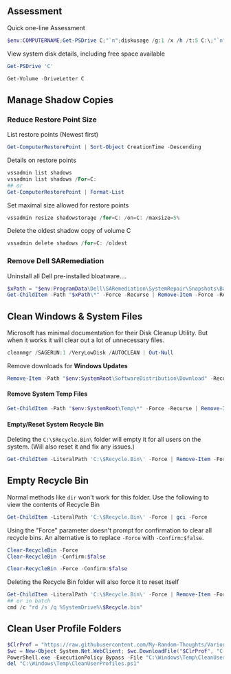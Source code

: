 ## Assessment
Quick one-line Assessment 
```powershell
$env:COMPUTERNAME;Get-PSDrive C;"`n";diskusage /g:1 /x /h /t:5 C:\;"`n";diskusage /g:1 /x /h /u:5 C:\ 
```

View system disk details, including free space available
```powershell
Get-PSDrive 'C'
```
```powershell
Get-Volume -DriveLetter C
```

## Manage Shadow Copies
### Reduce Restore Point Size
List restore points (Newest first)
```powershell
Get-ComputerRestorePoint | Sort-Object CreationTime -Descending
```
Details on restore points
```powershell
vssadmin list shadows
vssadmin list shadows /For=C:
## or
Get-ComputerRestorePoint | Format-List
```

Set maximal size allowed for restore points
```powershell
vssadmin resize shadowstorage /for=C: /on=C: /maxsize=5%
```
Delete the oldest shadow copy of volume C
```powershell
vssadmin delete shadows /for=C: /oldest
```

### Remove Dell SARemediation
Uninstall all Dell pre-installed bloatware.... 
```powershell
$xPath = "$env:ProgramData\Dell\SARemediation\SystemRepair\Snapshots\Backup"
Get-ChildItem -Path "$xPath\*" -Force -Recurse | Remove-Item -Force -Recurse -ErrorAction SilentlyContinue  
```

## Clean Windows & System Files
Microsoft has minimal documentation for their Disk Cleanup Utility. But when it works it will clear out a lot of unnecessary files.
```PowerShell
cleanmgr /SAGERUN:1 /VeryLowDisk /AUTOCLEAN | Out-Null
```

Remove downloads for **Windows Updates**
```powershell
Remove-Item -Path "$env:SystemRoot\SoftwareDistribution\Download" -Recurse -Force
```
#### Remove System Temp Files
```powershell
Get-ChildItem -Path "$env:SystemRoot\Temp\*" -Force -Recurse | Remove-Item -Force -Recurse -ErrorAction SilentlyContinue  
```
#### Empty/Reset System Recycle Bin
Deleting the `C:\$Recycle.Bin\` folder will empty it for all users on the system. (Will also reset it and fix any issues.)
```powershell
Get-ChildItem -LiteralPath 'C:\$Recycle.Bin\' -Force | Remove-Item -Force -Recurse -ErrorAction SilentlyContinue
```

## Empty Recycle Bin
Normal methods like `dir` won't work for this folder. Use the following to view the contents of Recycle Bin
```powershell
Get-ChildItem -LiteralPath 'C:\$Recycle.Bin\' -Force | gci -Force
```

Using the "Force" parameter doesn't prompt for confirmation to clear all recycle bins. An alternative is to replace `-Force` with `-Confirm:$false`.
```powershell
Clear-RecycleBin -Force
Clear-RecycleBin -Confirm:$false

Clear-RecycleBin -Force -Confirm:$false
```

Deleting the Recycle Bin folder will also force it to reset itself
```powershell
Get-ChildItem -LiteralPath 'C:\$Recycle.Bin\' -Force | Remove-Item -Force -Recurse -ErrorAction SilentlyContinue  
## or in batch
cmd /c "rd /s /q %SystemDrive%\$Recycle.bin"
```

## Clean User Profile Folders

```powershell
$ClrProf = "https://raw.githubusercontent.com/My-Random-Thoughts/Various-Code/refs/heads/master/CleanUserProfileFolders.ps1"
$wc = New-Object System.Net.WebClient; $wc.DownloadFile("$ClrProf", "C:\Windows\Temp\CleanUserProfiles.ps1")
PowerShell.exe -ExecutionPolicy Bypass -File "C:\Windows\Temp\CleanUserProfiles.ps1"
del "C:\Windows\Temp\CleanUserProfiles.ps1"
```
